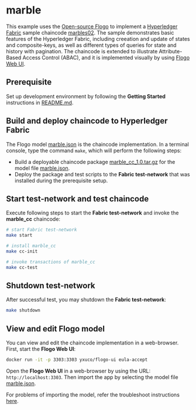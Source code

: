 # marble

This example uses the [Open-source Flogo](http://www.flogo.io/) to implement a [Hyperledger Fabric](https://www.hyperledger.org/projects/fabric) sample chaincode [marbles02](https://github.com/hyperledger/fabric-samples/tree/master/chaincode/marbles02/go). The sample demonstrates basic features of the Hyperledger Fabric, including creeation and update of states and composite-keys, as well as different types of queries for state and history with pagination. The chaincode is extended to illustrate Attribute-Based Access Control (ABAC), and it is implemented visually by using [Flogo Web UI](https://github.com/project-flogo/flogo-web).

## Prerequisite

Set up development environment by following the **Getting Started** instructions in [README.md](../../README.md).

## Build and deploy chaincode to Hyperledger Fabric

The Flogo model [marble.json](./marble.json) is the chaincode implementation. In a terminal console, type the command `make`, which will perform the following steps:

- Build a deployable chaincode package [marble_cc_1.0.tar.gz](./marble_cc_1.0.tar.gz) for the model file [marble.json](marble.json).
- Deploy the package and test scripts to the **Fabric test-network** that was installed during the prerequisite setup.

## Start test-network and test chaincode

Execute following steps to start the **Fabric test-network** and invoke the **marble_cc** chaincode:

```bash
# start Fabric test-network
make start

# install marble_cc
make cc-init

# invoke transactions of marble_cc
make cc-test
```

## Shutdown test-network

After successful test, you may shutdown the **Fabric test-network**:

```bash
make shutdown
```

## View and edit Flogo model

You can view and edit the chaincode implementation in a web-browser. First, start the **Flogo Web UI**:

```bash
docker run -it -p 3303:3303 yxuco/flogo-ui eula-accept
```

Open the **Flogo Web UI** in a web-browser by using the URL: `http://localhost:3303`. Then import the app by selecting the model file [marble.json](./marble.json).

For problems of importing the model, refer the troubleshoot instructions [here](../../README.md).
